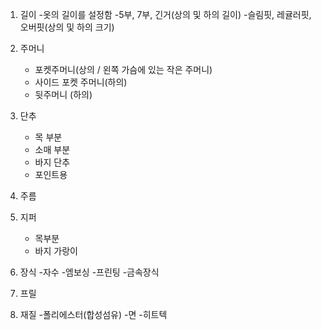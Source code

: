 1. 길이
    -옷의 길이를 설정함
    -5부, 7부, 긴거(상의 및 하의 길이)
    -슬림핏, 레귤러핏, 오버핏(상의 및 하의 크기)

2. 주머니
    - 포켓주머니(상의 / 왼쪽 가슴에 있는 작은 주머니)
    - 사이드 포켓 주머니(하의)
    - 뒷주머니 (하의)

3. 단추
    - 목 부분
    - 소매 부분
    - 바지 단추
    - 포인트용

4. 주름 
    
5. 지퍼
    - 목부분
    - 바지 가랑이

6. 장식
    -자수
    -엠보싱
    -프린팅
    -금속장식

7. 프릴

8. 재질
    -폴리에스터(합성섬유)
    -면
    -히트텍